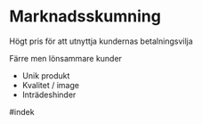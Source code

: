 # Marknadsskumning
Högt pris för att utnyttja kundernas betalningsvilja

 Färre men lönsammare kunder
 - Unik produkt
 - Kvalitet / image
 - Inträdeshinder

#indek 